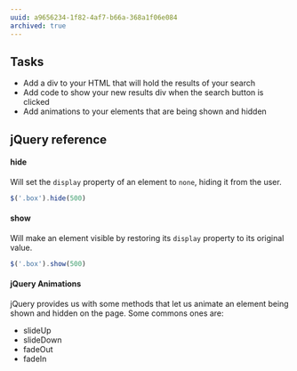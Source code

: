 ```yaml
---
uuid: a9656234-1f82-4af7-b66a-368a1f06e084
archived: true
---
```


## Tasks

- Add a div to your HTML that will hold the results of your search
- Add code to show your new results div when the search button is clicked
- Add animations to your elements that are being shown and hidden


## jQuery reference

#### hide

Will set the `display` property of an element to `none`, hiding it from the user.

```javascript
$('.box').hide(500)
```

#### show

Will make an element visible by restoring its `display` property to its original value.

```javascript
$('.box').show(500)
```

#### jQuery Animations

jQuery provides us with some methods that let us animate an element being shown and hidden on the page. Some commons ones are:

- slideUp
- slideDown
- fadeOut
- fadeIn
